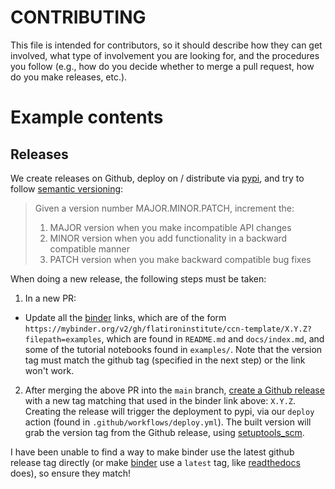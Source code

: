 # CONTRIBUTING

This file is intended for contributors, so it should describe how they can get
involved, what type of involvement you are looking for, and the procedures you
follow (e.g., how do you decide whether to merge a pull request, how do you make
releases, etc.).

# Example contents

## Releases

We create releases on Github, deploy on / distribute via [pypi](https://pypi.org/), and try to follow [semantic versioning](https://semver.org/):

> Given a version number MAJOR.MINOR.PATCH, increment the:
> 1. MAJOR version when you make incompatible API changes
> 2. MINOR version when you add functionality in a backward compatible manner
> 3. PATCH version when you make backward compatible bug fixes

When doing a new release, the following steps must be taken:
1. In a new PR:
  - Update all the [binder](https://mybinder.org) links, which are of the form `https://mybinder.org/v2/gh/flatironinstitute/ccn-template/X.Y.Z?filepath=examples`, which are found in `README.md` and `docs/index.md`, and some of the tutorial notebooks found in `examples/`. Note that the version tag must match the github tag (specified in the next step) or the link won't work.
2. After merging the above PR into the `main` branch, [create a Github release](https://docs.github.com/en/repositories/releasing-projects-on-github/managing-releases-in-a-repository) with a new tag matching that used in the binder link above: `X.Y.Z`. Creating the release will trigger the deployment to pypi, via our `deploy` action (found in `.github/workflows/deploy.yml`). The built version will grab the version tag from the Github release, using [setuptools_scm](https://github.com/pypa/setuptools_scm).

I have been unable to find a way to make binder use the latest github release tag directly (or make [binder](https://mybinder.org) use a `latest` tag, like [readthedocs](https://readthedocs.org/) does), so ensure they match!
